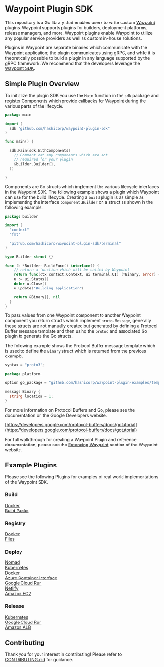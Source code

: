 # Waypoint Plugin SDK

This repository is a Go library that enables users to write custom [Waypoint](https://waypointproject.io) plugins.
Waypoint supports plugins for builders, deployment platforms, release managers, and more. Waypoint plugins enable
Waypoint to utilize any popular service providers as well as custom in-house solutions.

Plugins in Waypoint are separate binaries which communicate with the Waypoint application; the plugin communicates using
gRPC, and while it is theoretically possible to build a plugin in any language supported by the gRPC framework. We
recommend that the developers leverage the [Waypoint SDK](https://github.com/hashicorp/waypoint-plugin-sdk).

## Simple Plugin Overview

To initialize the plugin SDK you use the `Main` function in the `sdk` package and register Components which provide
callbacks for Waypoint during the various parts of the lifecycle.

```go
package main

import (
  sdk "github.com/hashicorp/waypoint-plugin-sdk"
)

func main() {

  sdk.Main(sdk.WithComponents(
  	// Comment out any components which are not
  	// required for your plugin
  	&builder.Builder{},
  ))

}
```

Components are Go structs which implement the various lifecycle interfaces in the Waypoint SDK. The following example
shows a plugin which Waypoint can use for the build lifecycle. Creating a `build` plugin is as simple as implementing
the interface `component.Builder` on a struct as shown in the following example.

```go
package builder

import (
  "context"
  "fmt"

  "github.com/hashicorp/waypoint-plugin-sdk/terminal"
)

type Builder struct {}

func (b *Builder) BuildFunc() interface{} {
	// return a function which will be called by Waypoint
	return func(ctx context.Context, ui terminal.UI) (*Binary, error) {
	u := ui.Status()
	defer u.Close()
	u.Update("Building application")

	return &Binary{}, nil
  }
}
```

To pass values from one Waypoint component to another Waypoint component you return structs which implement
`proto.Message`, generally these structs are not manually created but generated by defining a Protocol Buffer message
template and then using the `protoc` and associated Go plugin to generate the Go structs.

The following example shows the Protocol Buffer message template which is used to define the `Binary` struct which is
returned from the previous example.

```go
syntax = "proto3";

package platform;

option go_package = "github.com/hashicorp/waypoint-plugin-examples/template/builder";

message Binary {
  string location = 1;
}
```

For more information on Protocol Buffers and Go, please see the documentation on the Google Developers website.

[https://developers.google.com/protocol-buffers/docs/gotutorial](https://developers.google.com/protocol-buffers/docs/gotutorial)

For full walkthrough for creating a Waypoint Plugin and reference documentation, please see the
[Extending Waypoint](https://www.waypointproject.io/docs/extending-waypoint) section of the Waypoint website.


## Example Plugins

Please see the following Plugins for examples of real world implementations of the Waypoint SDK.

### Build
[Docker](https://github.com/hashicorp/waypoint/tree/main/builtin/docker/builder.go)  
[Build Packs](https://github.com/hashicorp/waypoint/tree/main/builtin/pack/builder.go)

### Registry
[Docker](https://github.com/hashicorp/waypoint/tree/main/builtin/docker/registry.go)  
[Files](https://github.com/hashicorp/waypoint/tree/main/builtin/files/registry.go)

### Deploy
[Nomad](https://github.com/hashicorp/waypoint/tree/main/builtin/nomad/platform.go)  
[Kubernetes](https://github.com/hashicorp/waypoint/tree/main/builtin/k8s/platform.go)  
[Docker](https://github.com/hashicorp/waypoint/tree/main/builtin/docker/platform.go)  
[Azure Container Interface](https://github.com/hashicorp/waypoint/tree/main/builtin/azure/aci/platform.go)  
[Google Cloud Run](https://github.com/hashicorp/waypoint/tree/main/builtin/google/cloudrun/platform.go)  
[Netlify](https://github.com/hashicorp/waypoint/tree/main/builtin/netlify/platform.go)  
[Amazon EC2](https://github.com/hashicorp/waypoint/tree/main/builtin/aws/ec2/platform.go)

### Release
[Kubernetes](https://github.com/hashicorp/waypoint/tree/main/builtin/k8s/releaser.go)  
[Google Cloud Run](https://github.com/hashicorp/waypoint/tree/main/builtin/google/cloudrun/releaser.go)  
[Amazon ALB](https://github.com/hashicorp/waypoint/tree/main/builtin/aws/alb/releaser.go)

## Contributing

Thank you for your interest in contributing! Please refer to [CONTRIBUTING.md](https://github.com/hashicorp/waypoint-plugin-sdk/blob/master/.github/CONTRIBUTING.md) for guidance.
